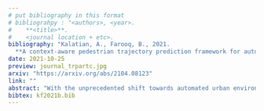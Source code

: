 ```yaml
---
# put bibliography in this format
# bibliograhpy : "<authors>, <year>.
#    **<title>**.
#    <journal location + etc>.
bibliography: "Kalatian, A., Farooq, B., 2021.
  **A context-aware pedestrian trajectory prediction framework for automated vehicles**. Transportation Research Part C: Emerging Technologies." # surround Title with **<title>**
date: 2021-10-25
preview: journal_trpartc.jpg
arxiv: "https://arxiv.org/abs/2104.08123"
link: ""
abstract: "With the unprecedented shift towards automated urban environments in recent years, a new paradigm is required to study pedestrian behaviour. Studying pedestrian behaviour in futuristic scenarios requires modern data sources that consider both the Automated Vehicle (AV) and pedestrian perspectives. Current open datasets on AVs predominantly fail to account for the latter, as they do not include an adequate number of events and associated details that involve pedestrian and vehicle interactions. To address this issue, we propose using Virtual Reality (VR) data as a complementary resource to current datasets, which can be designed to measure pedestrian behaviour under specific conditions. In this research, we focus on the context-aware pedestrian trajectory prediction framework for automated vehicles at mid-block unsignalized crossings. For this purpose, we develop a novel multi-input network of Long Short-Term Memory (LSTM) and fully connected dense layers. In addition to past trajectories, the proposed framework incorporates pedestrian head orientations and distance to the upcoming vehicles as sequential input data. By merging the sequential data with contextual information of the environment, we train a model to predict the future pedestrian trajectory. Our results show that the prediction error is reduced by considering contextual information extracted from the crossing environment, as well as the addition of time-series behavioural information to the model. To analyze the application of the methods to real AV data, the proposed framework is trained and applied to pedestrian trajectories extracted from an open-access video dataset. Finally, by implementing a game theory-based model interpretability method, we provide detailed insights and propose recommendations to improve the current automated vehicle sensing systems from a pedestrian-oriented point of view."
bibtex: kf2021b.bib
---
```

